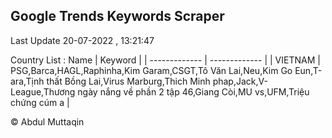 

## Google Trends Keywords Scraper 
 
Last Update 20-07-2022 , 13:21:47

Country List :
 Name  | Keyword |
| ------------- | ------------- |
| VIETNAM | PSG,Barca,HAGL,Raphinha,Kim Garam,CSGT,Tô Văn Lai,Neu,Kim Go Eun,T-ara,Tịnh thất Bồng Lai,Virus Marburg,Thich Minh phap,Jack,V-League,Thương ngày nắng về phần 2 tập 46,Giang Còi,MU vs,UFM,Triệu chứng cúm a |



© Abdul Muttaqin 
